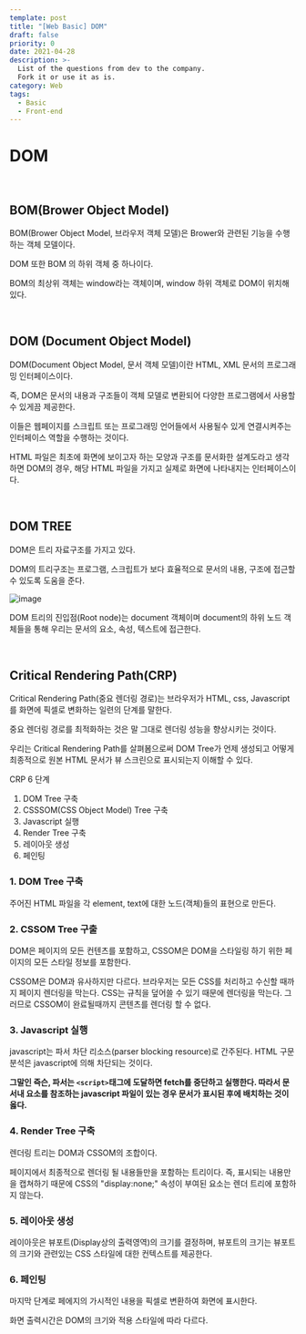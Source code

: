 ```yaml
---
template: post
title: "[Web Basic] DOM"
draft: false
priority: 0
date: 2021-04-28
description: >-
  List of the questions from dev to the company.
  Fork it or use it as is.
category: Web
tags:
  - Basic
  - Front-end
---
```


# DOM

<br/>

## BOM(Brower Object Model)

BOM(Brower Object Model, 브라우저 객체 모델)은 Brower와 관련된 기능을 수행하는 객체 모델이다.

DOM 또한 BOM 의 하위 객체 중 하나이다.

BOM의 최상위 객체는 window라는 객체이며, window 하위 객체로 DOM이 위치해있다.

<br/>

## DOM (Document Object Model)

DOM(Document Object Model, 문서 객체 모델)이란 HTML, XML 문서의 프로그래밍 인터페이스이다.

즉, DOM은 문서의 내용과 구조들이 객체 모델로 변환되어 다양한 프로그램에서 사용할 수 있게끔 제공한다.

이들은 웹페이지를 스크립트 또는 프로그래밍 언어들에서 사용될수 있게 연결시켜주는 인터페이스 역할을 수행하는 것이다.

HTML 파일은 최초에 화면에 보이고자 하는 모양과 구조를 문서화한 설계도라고 생각하면 DOM의 경우, 해당 HTML 파일을 가지고 실제로 화면에 나타내지는 인터페이스이다.

<br/>

## DOM TREE

DOM은 트리 자료구조를 가지고 있다.

DOM의 트리구조는 프로그램, 스크립트가 보다 효율적으로 문서의 내용, 구조에 접근할 수 있도록 도움을 준다.

![image](https://user-images.githubusercontent.com/57346455/117456132-d808d980-af82-11eb-8a02-7f621934d152.png)

DOM 트리의 진입점(Root node)는 document 객체이며 document의 하위 노드 객체들을 통해 우리는 문서의 요소, 속성, 텍스트에 접근한다.

<br/>

## Critical Rendering Path(CRP)

Critical Rendering Path(중요 렌더링 경로)는 브라우저가 HTML, css, Javascript를 화면에 픽셀로 변화하는 일련의 단계를 말한다.

중요 렌더링 경로를 최적화하는 것은 말 그대로 렌더링 성능을 향상시키는 것이다.

우리는 Critical Rendering Path를 살펴봄으로써 DOM Tree가 언제 생성되고 어떻게 최종적으로 원본 HTML 문서가 뷰 스크린으로 표시되는지 이해할 수 있다.

CRP 6 단계

1. DOM Tree 구축
2. CSSSOM(CSS Object Model) Tree 구축
3. Javascript 실행
4. Render Tree 구축
5. 레이아웃 생성
6. 페인팅

### 1.  DOM Tree 구축

주어진 HTML 파일을 각 element, text에 대한 노드(객체)들의 표현으로 만든다.

### 2. CSSOM Tree 구출

DOM은 페이지의 모든 컨텐츠를 포함하고, CSSOM은 DOM을 스타일링 하기 위한 페이지의 모든 스타일 정보를 포함한다.

CSSOM은 DOM과 유사하지만 다르다. 브라우저는 모든 CSS를 처리하고 수신할 때까지 페이지 렌더링을 막는다. CSS는 규칙을 덮어쓸 수 있기 때문에 렌더링을 막는다. 그러므로 CSSOM이 완료될때까지 콘텐츠를 렌더링 할 수 없다.

### 3. Javascript 실행

javascript는 파서 차단 리소스(parser blocking resource)로 간주된다. HTML 구문 분석은 javascript에 의해 차단되는 것이다.

**그말인 즉슨, 파서는 `<script>`태그에 도달하면 fetch를 중단하고 실행한다. 따라서 문서내 요소를 참조하는 javascript 파일이 있는 경우 문서가 표시된 후에 배치하는 것이 옳다.**

### 4. Render Tree 구축

렌더링 트리는 DOM과 CSSOM의 조합이다.

페이지에서 최종적으로 렌더링 될 내용들만을 포함하는 트리이다. 즉, 표시되는 내용만을 캡쳐하기 때문에 CSS의 "display:none;" 속성이 부여된 요소는 렌더 트리에 포함하지 않는다.

### 5. 레이아웃 생성

레이아웃은 뷰포트(Display상의 출력영역)의 크기를 결정하며, 뷰포트의 크기는 뷰포트의 크기와 관련있는 CSS 스타일에 대한 컨텍스트를 제공한다.

### 6. 페인팅

마지막 단계로 페에지의 가시적인 내용을 픽셀로 변환하여 화면에 표시한다.

화면 출력시간은 DOM의 크기와 적용 스타일에 따라 다르다.

<br/>

<br/>
